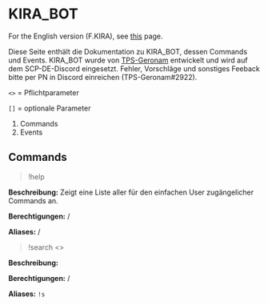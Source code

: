 # KIRA_BOT

For the English version (F.KIRA), see [this](/docs/english.md) page.

Diese Seite enthält die Dokumentation zu KIRA_BOT, dessen Commands und Events. KIRA_BOT wurde von [TPS-Geronam](https://github.com/TPS-Geronam) entwickelt und wird auf dem SCP-DE-Discord eingesetzt. Fehler, Vorschläge und sonstiges Feeback bitte per PN in Discord einreichen (TPS-Geronam#2922).

`<>` = Pflichtparameter

`[]` = optionale Parameter

1. Commands
2. Events

## Commands

> !help

**Beschreibung:** Zeigt eine Liste aller für den einfachen User zugängelicher Commands an.

**Berechtigungen:** /

**Aliases:** /


> !search <>

**Beschreibung:** 

**Berechtigungen:** /

**Aliases:** `!s`
